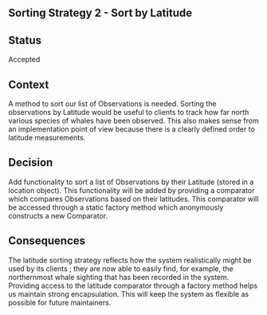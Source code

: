## Sorting Strategy 2 - Sort by Latitude

## Status

Accepted

## Context

A method to sort our list of Observations is needed. Sorting the observations by Latitude would be useful to clients to track how far north various species of whales have been observed. This also makes sense from an implementation point of view because there is a clearly defined order to latitude measurements.

## Decision

Add functionality to sort a list of Observations by their Latitude (stored in a location object). This functionality will be added by providing a comparator which compares Observations based on their latitudes. This comparator will be accessed through a static factory method which anonymously constructs a new Comparator<Observation>. 

## Consequences

The latitude sorting strategy reflects how the system realistically might be used by its clients
; they are now able to easily find, for example, the northernmost whale sighting that has been recorded in the system. Providing access to the latitude comparator through a factory method helps us maintain strong encapsulation. This will keep the system as flexible as possible for future maintainers.
